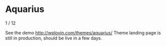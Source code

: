 Aquarius
========

1 / 12


See the demo http://wplovin.com/themes/aquarius/
Theme landing page is still in production, should be live in a few days.
